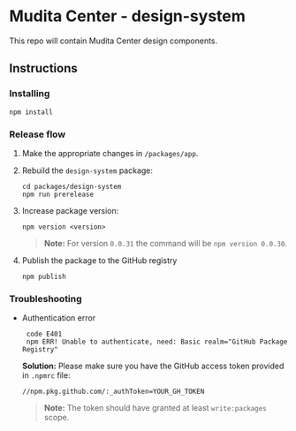 # Mudita Center - design-system

This repo will contain Mudita Center design components.

## Instructions

### Installing

```
npm install
```

### Release flow

1. Make the appropriate changes in `/packages/app`.

2. Rebuild the `design-system` package:
   ```
   cd packages/design-system
   npm run prerelease
   ```
3. Increase package version:

   ```
   npm version <version>
   ```

   > **Note:** For version `0.0.31` the command will be `npm version 0.0.30`.

4. Publish the package to the GitHub registry
   ```
   npm publish
   ```

### Troubleshooting

- Authentication error
  ```
   code E401
   npm ERR! Unable to authenticate, need: Basic realm="GitHub Package Registry"
  ```
  **Solution:**
  Please make sure you have the GitHub access token provided in `.npmrc` file:
  ```
  //npm.pkg.github.com/:_authToken=YOUR_GH_TOKEN
  ```
  > **Note:** The token should have granted at least `write:packages` scope.
